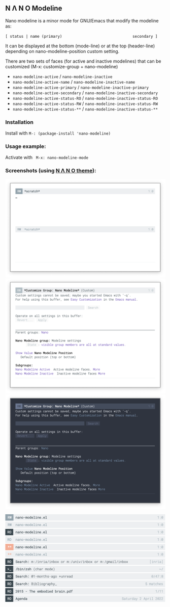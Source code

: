 ## N Λ N O Modeline

Nano modeline is a minor mode for GNU/Emacs that modify the modeline as:

`[ status | name (primary)                               secondary ]`

It can be displayed at the bottom (mode-line) or at the top (header-line)
depending on nano-modeline-position custom setting.

There are two sets of faces (for active and inactive modelines) that
can be customized (M-x: customize-group + nano-modeline)

- `nano-modeline-active`           / `nano-modeline-inactive`
- `nano-modeline-active-name`      / `nano-modeline-inactive-name`
- `nano-modeline-active-primary`   / `nano-modeline-inactive-primary`
- `nano-modeline-active-secondary` / `nano-modeline-inactive-secondary`
- `nano-modeline-active-status-RO` / `nano-modeline-inactive-status-RO`
- `nano-modeline-active-status-RW` / `nano-modeline-inactive-status-RW`
- `nano-modeline-active-status-**` / `nano-modeline-inactive-status-**`

### Installation

Install with `M-: (package-install 'nano-modeline)`

### Usage example:

Activate with ` M-x: nano-modeline-mode`

### Screenshots (using [N Λ N O theme](https://github.com/rougier/nano-theme)):

![](images/nano-modeline.png)
![](images/nano-modeline-light.png)
![](images/nano-modeline-dark.png)

![](images/nano-modeline-RW-focused.png)
![](images/nano-modeline-RW-unfocused.png)
![](images/nano-modeline-RO-focused.png)
![](images/nano-modeline-RO-unfocused.png)
![](images/nano-modeline-**-focused.png)
![](images/nano-modeline-**-unfocused.png)
![](images/nano-modeline-mail.png)
![](images/nano-modeline-term.png)
![](images/nano-modeline-elfeed.png)
![](images/nano-modeline-deft.png)
![](images/nano-modeline-docview.png)
![](images/nano-modeline-agenda.png)


